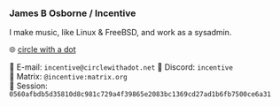 ### James B Osborne / Incentive

I make music, like Linux & FreeBSD, and work as a sysadmin.
  
🌐 [circle with a dot](https://circlewithadot.net)

📧 E-mail: `incentive@circlewithadot.net`
💬 Discord: `incentive`  
💬 Matrix: `@incentive:matrix.org`  
💬 Session: `0560afbdb5d35810d8c981c729a4f39865e2083bc1369cd27ad1b6fb7500ce6a31`
